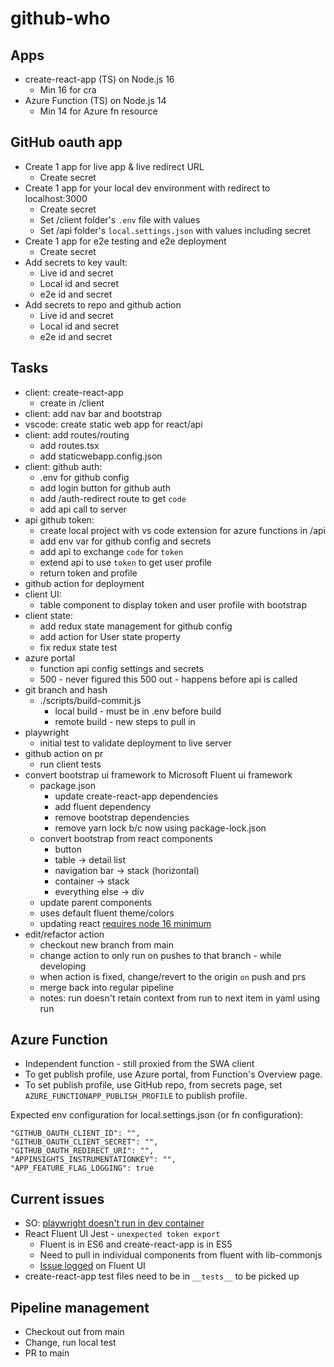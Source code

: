 # github-who

## Apps

* create-react-app (TS) on Node.js 16
    * Min 16 for cra
* Azure Function (TS) on Node.js 14
    * Min 14 for Azure fn resource

## GitHub oauth app

* Create 1 app for live app & live redirect URL
    * Create secret
* Create 1 app for your local dev environment with redirect to localhost:3000
    * Create secret
    * Set /client folder's `.env` file with values
    * Set /api folder's `local.settings.json` with values including secret
* Create 1 app for e2e testing and e2e deployment
    * Create secret
* Add secrets to key vault:
    * Live id and secret
    * Local id and secret
    * e2e id and secret
* Add secrets to repo and github action
    * Live id and secret
    * Local id and secret
    * e2e id and secret

## Tasks

* client: create-react-app
    * create in /client
* client: add nav bar and bootstrap
* vscode: create static web app for react/api
* client: add routes/routing
    * add routes.tsx
    * add staticwebapp.config.json
* client: github auth:
    * .env for github config
    * add login button for github auth
    * add /auth-redirect route to get `code`
    * add api call to server
* api github token: 
    * create local project with vs code extension for azure functions in /api
    * add env var for github config and secrets
    * add api to exchange `code` for `token` 
    * extend api to use `token` to get user profile
    * return token and profile
* github action for deployment
* client UI: 
    * table component to display token and user profile with bootstrap
* client state: 
    * add redux state management for github config
    * add action for User state property
    * fix redux state test
* azure portal
    * function api config settings and secrets
    * 500 - never figured this 500 out - happens before api is called
* git branch and hash 
    * ./scripts/build-commit.js
        * local build - must be in .env before build
        * remote build - new steps to pull in 
* playwright
    * initial test to validate deployment to live server
* github action on pr
    * run client tests
* convert bootstrap ui framework to Microsoft Fluent ui framework
    * package.json
        * update create-react-app dependencies
        * add fluent dependency
        * remove bootstrap dependencies
        * remove yarn lock b/c now using package-lock.json
    * convert bootstrap from react components
        * button    
        * table -> detail list
        * navigation bar -> stack (horizontal)
        * container -> stack
        * everything else -> div
    * update parent components
    * uses default fluent theme/colors
    * updating react [requires node 16 minimum](https://github.com/facebook/create-react-app/issues/11792)
* edit/refactor action
    * checkout new branch from main
    * change action to only run on pushes to that branch - while developing
    * when action is fixed, change/revert to the origin `on` push and prs
    * merge back into regular pipeline
    * notes: run doesn't retain context from run to next item in yaml using run

## Azure Function

* Independent function - still proxied from the SWA client 
* To get publish profile, use Azure portal, from Function's Overview page.
* To set publish profile, use GitHub repo, from secrets page, set `AZURE_FUNCTIONAPP_PUBLISH_PROFILE` to publish profile.

Expected env configuration for local.settings.json (or fn configuration): 

```text
"GITHUB_OAUTH_CLIENT_ID": "",
"GITHUB_OAUTH_CLIENT_SECRET": "",
"GITHUB_OAUTH_REDIRECT_URI": "",
"APPINSIGHTS_INSTRUMENTATIONKEY": "",
"APP_FEATURE_FLAG_LOGGING": true
```

## Current issues

* SO: [playwright doesn't run in dev container](https://stackoverflow.com/questions/70500141/playwright-wont-run-in-vscode-dev-container-on-mac)
* React Fluent UI Jest - `unexpected token export`
    * Fluent is in ES6 and create-react-app is in ES5
    * Need to pull in individual components from fluent with lib-commonjs
    * [Issue logged](https://github.com/microsoft/fluentui/issues/21145) on Fluent UI
* create-react-app test files need to be in `__tests__` to be picked up

## Pipeline management

* Checkout out from main
* Change, run local test
* PR to main 
